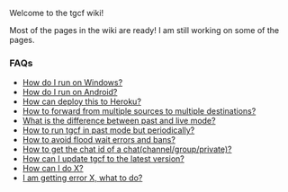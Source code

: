 Welcome to the tgcf wiki!

Most of the pages in the wiki are ready! I am still working on some of the pages.

### FAQs

- [How do I run on Windows?](https://github.com/aahnik/tgcf/wiki/Run-tgcf-on-Windows)
- [How do I run on Android?](https://github.com/aahnik/tgcf/wiki/Run-on-Android-using-Termux)
- [How can deploy this to Heroku?](https://github.com/aahnik/tgcf/wiki/Deploy-to-Heroku)
- [How to forward from multiple sources to multiple destinations?](https://github.com/aahnik/tgcf/discussions/68)
- [What is the difference between past and live mode?](https://github.com/aahnik/tgcf/wiki/Past-vs-Live-modes-explained)
- [How to run tgcf in past mode but periodically?](https://github.com/aahnik/tgcf/wiki/Run-tgcf-in-past-mode-periodically)
- [How to avoid flood wait errors and bans?](https://github.com/aahnik/tgcf/wiki/Flood-wait-errors-and-bans)
- [How to get the chat id of a chat(channel/group/private)?]()
- [How can I update tgcf to the latest version?]()
- [How can I do X?]()
- [I am getting error X, what to do?]()
